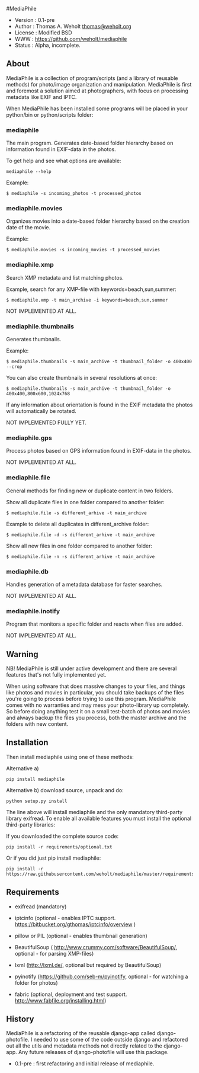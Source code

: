#MediaPhile

- Version : 0.1-pre
- Author : Thomas A. Weholt <thomas@weholt.org>
- License : Modified BSD
- WWW : https://github.com/weholt/mediaphile
- Status : Alpha, incomplete.

## About

MediaPhile is a collection of program/scripts (and a library of reusable methods) for photo/image organization and
manipulation. MediaPhile is first and foremost a solution aimed at photographers, with focus on processing metadata like
EXIF and IPTC.

When MediaPhile has been installed some programs will be placed in your python/bin or python/scripts folder:

### mediaphile

The main program. Generates date-based folder hierarchy based on information found in EXIF-data in the photos.

To get help and see what options are available:

    mediaphile --help

Example:

    $ mediaphile -s incoming_photos -t processed_photos

### mediaphile.movies

Organizes movies into a date-based folder hierarchy based on the creation date of the movie.

Example:

    $ mediaphile.movies -s incoming_movies -t processed_movies

### mediaphile.xmp

Search XMP metadata and list matching photos.

Example, search for any XMP-file with keywords=beach,sun,summer:

    $ mediaphile.xmp -t main_archive -i keywords=beach,sun,summer

NOT IMPLEMENTED AT ALL.

### mediaphile.thumbnails

Generates thumbnails.

Example:

    $ mediaphile.thumbnails -s main_archive -t thumbnail_folder -o 400x400 --crop

You can also create thumbnails in several resolutions at once:

    $ mediaphile.thumbnails -s main_archive -t thumbnail_folder -o 400x400,800x600,1024x768

If any information about orientation is found in the EXIF metadata the photos will automatically be rotated.

NOT IMPLEMENTED FULLY YET.

### mediaphile.gps

Process photos based on GPS information found in EXIF-data in the photos.

NOT IMPLEMENTED AT ALL.

### mediaphile.file

General methods for finding new or duplicate content in two folders.

Show all duplicate files in one folder compared to another folder:

    $ mediaphile.file -s different_arhive -t main_archive

Example to delete all duplicates in different_archive folder:

    $ mediaphile.file -d -s different_arhive -t main_archive

Show all new files in one folder compared to another folder:

    $ mediaphile.file -n -s different_arhive -t main_archive

### mediaphile.db

Handles generation of a metadata database for faster searches.

NOT IMPLEMENTED AT ALL.

### mediaphile.inotify

Program that monitors a specific folder and reacts when files are added.

NOT IMPLEMENTED AT ALL.

## Warning

NB! MediaPhile is still under active development and there are several features that's not fully implemented yet.

When using software that does massive changes to your files, and things like photos and movies in particular, you should
take backups of the files you're going to process before trying to use this program. MediaPhile comes with no warranties
and may mess your photo-library up completely. So before doing anything test it on a small test-batch of photos and movies
and always backup the files you process, both the master archive and the folders with new content.

## Installation

Then install mediaphile using one of these methods:

Alternative a)

    pip install mediaphile

Alternative b) download source, unpack and do:

    python setup.py install

The line above will install mediaphile and the only mandatory third-party library exifread. To enable all available features you must
install the optional third-party libraries:

If you downloaded the complete source code:

    pip install -r requirements/optional.txt

Or if you did just pip install mediaphile:

    pip install -r https://raw.githubusercontent.com/weholt/mediaphile/master/requirements/optional.txt

## Requirements

* exifread (mandatory)

* iptcinfo (optional - enables IPTC support. https://bitbucket.org/gthomas/iptcinfo/overview )
* pillow or PIL (optional - enables thumbnail generation)
* BeautifulSoup ( http://www.crummy.com/software/BeautifulSoup/, optional - for parsing XMP-files)
* lxml (http://lxml.de/, optional but required by BeautifulSoup)
* pyinotify (https://github.com/seb-m/pyinotify, optional - for watching a folder for photos)
* fabric (optional, deployment and test support. http://www.fabfile.org/installing.html)

## History

MediaPhile is a refactoring of the reusable django-app called django-photofile. I needed to use some of the code outside django and
refactored out all the utils and metadata methods not directly related to the django-app. Any future releases of
django-photofile will use this package.

- 0.1-pre : first refactoring and initial release of mediaphile.